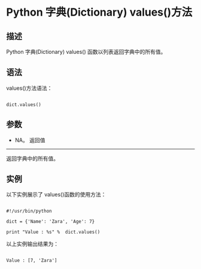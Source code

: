 Python 字典(Dictionary) values()方法
================================

  描述
--

 Python 字典(Dictionary) values() 函数以列表返回字典中的所有值。

 语法
--

 values()方法语法：

 
```

dict.values()

```

 参数
--

  * NA。
  返回值
---

 返回字典中的所有值。

 实例
--

 以下实例展示了 values()函数的使用方法：

 
```

#!/usr/bin/python

dict = {'Name': 'Zara', 'Age': 7}

print "Value : %s" %  dict.values()

```

 以上实例输出结果为：

 
```

Value : [7, 'Zara']

```